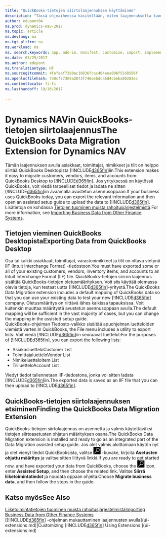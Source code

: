 ```yaml
---
title: "QuickBooks-tietojen siirtolaajennuksen käyttäminen"
description: "Tässä ohjeaiheessa käsitellään, miten laajennuksella tuodaan asiakkaita, toimittajia, nimikkeitä ja tilejä QuickBooks Desktopista Dynamics NAViin."
author: edupont04
ms.prod: dynamics-nav-2017
ms.topic: article
ms.devlang: na
ms.tgt_pltfrm: na
ms.workload: na
ms. search.keywords: app, add-in, manifest, customize, import, implement
ms.date: 03/29/2017
ms.author: edupont
ms.translationtype: HT
ms.sourcegitcommit: 4fefaef7380ac10836fcac404eea006f55d8556f
ms.openlocfilehash: 7b8cf77369a2073f746aebdca5d4cbeba80283ec
ms.contentlocale: fi-fi
ms.lasthandoff: 10/16/2017

---
```

# <a name="the-quickbooks-data-migration-extension-for-dynamics-nav"></a><span data-ttu-id="7c69a-103">Dynamics NAVin QuickBooks-tietojen siirtolaajennus</span><span class="sxs-lookup"><span data-stu-id="7c69a-103">The QuickBooks Data Migration Extension for Dynamics NAV</span></span>
<span data-ttu-id="7c69a-104">Tämän laajennuksen avulla asiakkaat, toimittajat, nimikkeet ja tilit on helppo siirtää QuickBooks Desktopista [!INCLUDE[d365fin](includes/d365fin_md.md)]iin.</span><span class="sxs-lookup"><span data-stu-id="7c69a-104">This extension makes it easy to migrate customers, vendors, items, and accounts from QuickBooks Desktop to [!INCLUDE[d365fin](includes/d365fin_md.md)].</span></span> <span data-ttu-id="7c69a-105">Jos yrityksessä on käytössä QuickBooks, voit viedä tarpeelliset tiedot ja ladata ne sitten [!INCLUDE[d365fin](includes/d365fin_md.md)]iin avaamalla avustetun asennusoppaan.</span><span class="sxs-lookup"><span data-stu-id="7c69a-105">If your business uses QuickBooks today, you can export the relevant information and then open an assisted setup guide to upload the data to [!INCLUDE[d365fin](includes/d365fin_md.md)].</span></span>  
<span data-ttu-id="7c69a-106">Lisätietoja on kohdassa [Tietojen tuominen muista rahoitusjärjestelmistä](upload-data.md).</span><span class="sxs-lookup"><span data-stu-id="7c69a-106">For more information, see [Importing Business Data from Other Finance Systems](upload-data.md).</span></span>

## <a name="exporting-data-from-quickbooks-desktop"></a><span data-ttu-id="7c69a-107">Tietojen vieminen QuickBooks Desktopista</span><span class="sxs-lookup"><span data-stu-id="7c69a-107">Exporting Data from QuickBooks Desktop</span></span>
<span data-ttu-id="7c69a-108">Osa tai kaikki asiakkaat, toimittajat, varastonimikkeet ja tilit on oltava vietynä IIF (Intuit Interchange Format) -tiedostoon.</span><span class="sxs-lookup"><span data-stu-id="7c69a-108">You must have exported some or all of your existing customers, vendors, inventory items, and accounts to an Intuit Interchange Format (IIF) file.</span></span> <span data-ttu-id="7c69a-109">QuickBooks-tietojen siirron laajennus sisältää QuickBooks-tietojen oletusmäärityksen. Voit siis käyttää olemassa olevia tietoja, kun testaat uutta [!INCLUDE[d365fin](includes/d365fin_md.md)]-yritystä.</span><span class="sxs-lookup"><span data-stu-id="7c69a-109">The QuickBooks Data Migration extension includes a default mapping of QuickBooks data so that you can use your existing data to test your new [!INCLUDE[d365fin](includes/d365fin_md.md)] company.</span></span> <span data-ttu-id="7c69a-110">Oletusmääritys on riittävä lähes kaikissa tapauksissa. Voit kuitenkin muuttaa määritystä avustetun asennusoppaan avulla.</span><span class="sxs-lookup"><span data-stu-id="7c69a-110">The default mapping will be sufficient in the vast majority of cases, but you can change the mapping in the assisted setup guide.</span></span>  
<span data-ttu-id="7c69a-111">QuickBooks-ohjelman Tiedosto-valikko sisältää apuohjelman luetteloiden viemistä varten.</span><span class="sxs-lookup"><span data-stu-id="7c69a-111">In QuickBooks, the File menu includes a utility to export lists.</span></span> <span data-ttu-id="7c69a-112">Voit viedä [!INCLUDE[d365fin](includes/d365fin_md.md)]iin seuraavat luettelot:</span><span class="sxs-lookup"><span data-stu-id="7c69a-112">For the purposes of [!INCLUDE[d365fin](includes/d365fin_md.md)], you can export the following lists:</span></span>

* <span data-ttu-id="7c69a-113">Asiakasluettelo</span><span class="sxs-lookup"><span data-stu-id="7c69a-113">Customer List</span></span>  
* <span data-ttu-id="7c69a-114">Toimittajaluettelo</span><span class="sxs-lookup"><span data-stu-id="7c69a-114">Vendor List</span></span>  
* <span data-ttu-id="7c69a-115">Nimikeluettelo</span><span class="sxs-lookup"><span data-stu-id="7c69a-115">Item List</span></span>  
* <span data-ttu-id="7c69a-116">Tililuettelo</span><span class="sxs-lookup"><span data-stu-id="7c69a-116">Account List</span></span>  

<span data-ttu-id="7c69a-117">Viedyt tiedot tallennetaan IIF-tiedostona, jonka voi sitten ladata [!INCLUDE[d365fin](includes/d365fin_md.md)]iin.</span><span class="sxs-lookup"><span data-stu-id="7c69a-117">The exported data is saved as an IIF file that you can then upload to [!INCLUDE[d365fin](includes/d365fin_md.md)].</span></span>

## <a name="finding-the-quickbooks-data-migration-extension"></a><span data-ttu-id="7c69a-118">QuickBooks-tietojen siirtolaajennuksen etsiminen</span><span class="sxs-lookup"><span data-stu-id="7c69a-118">Finding the QuickBooks Data Migration Extension</span></span>
<span data-ttu-id="7c69a-119">QuickBooks-tietojen siirtolaajennus on asennettu ja valmis käytettäväksi tietojen siirtoasetusten ohjatun määrityksen osana.</span><span class="sxs-lookup"><span data-stu-id="7c69a-119">The QuickBooks Data Migration extension is installed and ready to go as an integrated part of the Data Migration assisted setup guide.</span></span> <span data-ttu-id="7c69a-120">Jos olet valmis aloittamaan käytön nyt ja olet vienyt tiedot QuickBooksista, valitse ![Etsi sivu tai raportti](media/ui-search/search_small.png "Etsi sivu tai raportti -kuvake") -kuvake, kirjoita **Asetusten ohjattu määritys** ja valitse sitten liittyvä linkki.</span><span class="sxs-lookup"><span data-stu-id="7c69a-120">If you are ready to get started now, and have exported your data from QuickBooks, choose the ![Search for Page or Report](media/ui-search/search_small.png "Search for Page or Report icon") icon, enter **Assisted Setup**, and then choose the related link.</span></span> <span data-ttu-id="7c69a-121">Valitse **Siirrä liiketoimintatiedot** ja noudata oppaan ohjeita.</span><span class="sxs-lookup"><span data-stu-id="7c69a-121">Choose **Migrate business data**, and then follow the steps in the guide.</span></span>  

## <a name="see-also"></a><span data-ttu-id="7c69a-122">Katso myös</span><span class="sxs-lookup"><span data-stu-id="7c69a-122">See Also</span></span>
[<span data-ttu-id="7c69a-123">Liiketoimintatietojen tuominen muista rahoitusjärjestelmistä</span><span class="sxs-lookup"><span data-stu-id="7c69a-123">Importing Business Data from Other Finance Systems</span></span>](upload-data.md)  
<span data-ttu-id="7c69a-124">[[!INCLUDE[d365fin](includes/d365fin_md.md)] -ohjelman mukauttaminen laajennusten avulla](ui-extensions.md)</span><span class="sxs-lookup"><span data-stu-id="7c69a-124">[Customizing [!INCLUDE[d365fin](includes/d365fin_md.md)] Using Extensions ](ui-extensions.md)</span></span>  

